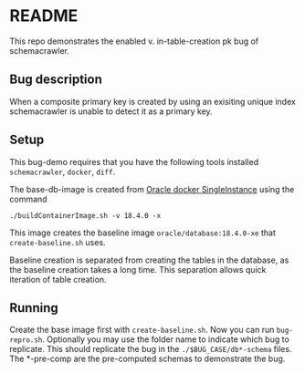 # README

This repo demonstrates the enabled v. in-table-creation pk bug of schemacrawler.

## Bug description

When a composite primary key is created by using an exisiting unique index schemacrawler is unable to detect it as a primary key.

## Setup

This bug-demo requires that you have the following tools installed `schemacrawler`, `docker`, `diff`.

The base-db-image is created from [Oracle docker SingleInstance](https://github.com/oracle/docker-images/tree/main/OracleDatabase/SingleInstance) using the command

`./buildContainerImage.sh -v 18.4.0 -x`

This image creates the baseline image `oracle/database:18.4.0-xe` that `create-baseline.sh` uses.

Baseline creation is separated from creating the tables in the database, as the baseline creation takes a long time. This separation allows quick iteration of table creation.

## Running

Create the base image first with `create-baseline.sh`. Now you can run `bug-repro.sh`. Optionally you may use the folder name to indicate which bug to replicate. This should replicate the bug in the `./$BUG_CASE/db*-schema` files. The \*-pre-comp are the pre-computed schemas to demonstrate the bug.